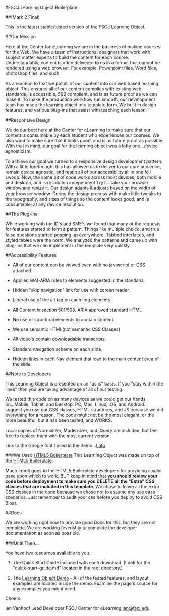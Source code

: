 #FSCJ Learning Object Boilerplate 

##(Mark 2 Final)

This is the latest stable/tested version of the FSCJ Learning Object. 

##Our Mission

Here at the Center for eLearning we are in the business of making courses for the Web. We have a team of instructional designers that work with subject matter experts to build the content for each course. Understandably, content is often delivered to us in a format that cannot be rendered using a web browser. For example, Powerpoint files, Word files, photoshop files, and such.

As a reaction to that we put all of our content into our web based learning object. This ensures all of our content complies with existing web standards, is accessible, 508 compliant, and is as future proof as we can make it. To make the production workflow run smooth, our development team has made the learning object into template form. We built in design features, and various plug-ins that assist with teaching each lesson.

##Responsive Design

We do our best here at the Center for eLearning to make sure that our content is consumable by each student who experiences our courses. We also want to make sure that it looks good, and is as future proof as possible. With that in mind, our goal for the learning object was a lofty one…device agnosticism.

To achieve our goal we turned to a responsive design development pattern. With a little forethought this has allowed us to deliver to our core audience, remain device agnostic, and retain all of our accessibility all in one fell swoop. Now, the same bit of code works across most devices, both mobile and desktop, and is resolution independent.Try it…take your browser window and resize it. Our design adapts & adjusts based on the width of your browser window. During the design process with make little tweaks to the typography, and sizes of things so the content looks good, and is consumable, at any device resolution.

##The Plug-ins

While working with the ID's and SME's we found that many of the requests for features started to form a pattern. Things like multiple choice, and true false questions started popping up everywhere. Tabbed interfaces, and styled tables were the norm. We analyzed the patterns and came up with plug-ins that we can implement in the template very quickly.

##Accessibility Features

- All of our content can be viewed even with no javascript or CSS attached.

- Applied WAI-ARIA roles to elements suggested in the standard.

- Hidden "skip navigation" link for use with screen reader.

- Liberal use of the alt tag on each img elements

- All Content is section 501/508, ARIA approved standard HTML

- No use of structural elements to contain content.

- We use semantic HTML(not semantic CSS Classes)

- All video's contain downloadable transcripts.

- Standard navigation scheme on each slide.

- Hidden links in each Nav element that lead to the main content area of the slide

##Note to Developers

This Learning Object is presented on an "as is" basis. If you "stay within the lines" then you are taking advantage of all of our testing. 

We tested this code on as many devices as we could get our hands on...Mobile, Tablet, and Desktop. PC, Mac, Linux, iOS, and Android. I suggest you use our CSS classes, HTML structures, and JS because we did everything for a reason. The code might not be the most elegant, or the more beautiful, but it has been tested, and WORKS. 

Local copies of Normalizer, Modernizer, and jQuery are included, but feel free to replace them with the most current version.

Link to the Google font I used in the demo...[Lato](http://www.google.com/fonts/specimen/Lato) 

###We Used [HTML5 Boilerplate](http://html5boilerplate.com/)
This Learning Object was made on top of the [HTML5 Boilerplate](http://html5boilerplate.com/). 

Much credit goes to the HTML5 Boilerplate developers for providing a solid base upon which to work, BUT keep in mind that **you should review your code before deployment to make sure you DELETE all the "Extra" CSS classes that are included in this template**.
We chose to leave all the extra CSS classes in the code because we chose not to assume any use case scenarios. Just remember to audit your css before you deploy to avoid CSS Bloat. 

##Docs

We are working right now to provide good Docs for this, but they are not complete. We are working feverishly to complete the developer documentation as soon as possible. 

###Until Then...

You have two resources available to you. 

1. The Quick Start Guide included with each download. (Look for the "quick-start-guide.md" located in the root directory.)

2. The [Learning Object Demo](http://cel.fscj.edu/LO-dev/CEL-LO-mark2-demo-SME/index.html) -   All of the tested features, and layout examples are located inside the demo. Examine the page's source for any examples you might need. 

Cheers.

Ian Vanhoof
Lead Developer
FSCJ Center for eLearning
ian@fscj.edu 
